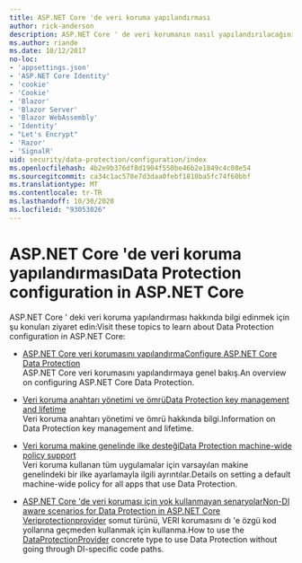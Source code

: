 ```yaml
---
title: ASP.NET Core 'de veri koruma yapılandırması
author: rick-anderson
description: ASP.NET Core ' de veri korumanın nasıl yapılandırılacağını açıklayan konuları bulun.
ms.author: riande
ms.date: 10/12/2017
no-loc:
- 'appsettings.json'
- 'ASP.NET Core Identity'
- 'cookie'
- 'Cookie'
- 'Blazor'
- 'Blazor Server'
- 'Blazor WebAssembly'
- 'Identity'
- "Let's Encrypt"
- 'Razor'
- 'SignalR'
uid: security/data-protection/configuration/index
ms.openlocfilehash: 4b2e9b376df8d1904f550be46b2e1849c4c08e54
ms.sourcegitcommit: ca34c1ac578e7d3daa0febf1810ba5fc74f60bbf
ms.translationtype: MT
ms.contentlocale: tr-TR
ms.lasthandoff: 10/30/2020
ms.locfileid: "93053026"
---
```

# <a name="data-protection-configuration-in-aspnet-core"></a><span data-ttu-id="4c0cd-103">ASP.NET Core 'de veri koruma yapılandırması</span><span class="sxs-lookup"><span data-stu-id="4c0cd-103">Data Protection configuration in ASP.NET Core</span></span>

<span data-ttu-id="4c0cd-104">ASP.NET Core ' deki veri koruma yapılandırması hakkında bilgi edinmek için şu konuları ziyaret edin:</span><span class="sxs-lookup"><span data-stu-id="4c0cd-104">Visit these topics to learn about Data Protection configuration in ASP.NET Core:</span></span>

* [<span data-ttu-id="4c0cd-105">ASP.NET Core veri korumasını yapılandırma</span><span class="sxs-lookup"><span data-stu-id="4c0cd-105">Configure ASP.NET Core Data Protection</span></span>](xref:security/data-protection/configuration/overview)  
  <span data-ttu-id="4c0cd-106">ASP.NET Core veri korumasını yapılandırmaya genel bakış.</span><span class="sxs-lookup"><span data-stu-id="4c0cd-106">An overview on configuring ASP.NET Core Data Protection.</span></span>

* [<span data-ttu-id="4c0cd-107">Veri koruma anahtarı yönetimi ve ömrü</span><span class="sxs-lookup"><span data-stu-id="4c0cd-107">Data Protection key management and lifetime</span></span>](xref:security/data-protection/configuration/default-settings)  
  <span data-ttu-id="4c0cd-108">Veri koruma anahtarı yönetimi ve ömrü hakkında bilgi.</span><span class="sxs-lookup"><span data-stu-id="4c0cd-108">Information on Data Protection key management and lifetime.</span></span>

* [<span data-ttu-id="4c0cd-109">Veri koruma makine genelinde ilke desteği</span><span class="sxs-lookup"><span data-stu-id="4c0cd-109">Data Protection machine-wide policy support</span></span>](xref:security/data-protection/configuration/machine-wide-policy)  
  <span data-ttu-id="4c0cd-110">Veri koruma kullanan tüm uygulamalar için varsayılan makine genelindeki bir ilke ayarlamayla ilgili ayrıntılar.</span><span class="sxs-lookup"><span data-stu-id="4c0cd-110">Details on setting a default machine-wide policy for all apps that use Data Protection.</span></span>

* [<span data-ttu-id="4c0cd-111">ASP.NET Core 'de veri koruması için yok kullanmayan senaryolar</span><span class="sxs-lookup"><span data-stu-id="4c0cd-111">Non-DI aware scenarios for Data Protection in ASP.NET Core</span></span>](xref:security/data-protection/configuration/non-di-scenarios)  
  <span data-ttu-id="4c0cd-112">[Veriprotectionprovider](/dotnet/api/Microsoft.AspNetCore.DataProtection.DataProtectionProvider) somut türünü, VERI korumasını dı 'e özgü kod yollarına geçmeden kullanmak için kullanma.</span><span class="sxs-lookup"><span data-stu-id="4c0cd-112">How to use the [DataProtectionProvider](/dotnet/api/Microsoft.AspNetCore.DataProtection.DataProtectionProvider) concrete type to use Data Protection without going through DI-specific code paths.</span></span>
